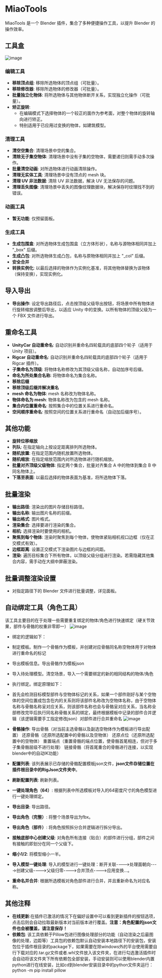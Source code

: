 # MiaoTools

MiaoTools 是一个 Blender 插件，集合了多种便捷操作工具，以提升 Blender 的操作效率。

## 工具盒
![image](https://github.com/user-attachments/assets/d788bd3b-4d44-41b4-bf25-90861a112efb)

### 编辑工具

- **移除顶点组**: 移除所选物体的顶点组（可批量）。
- **移除修改器**: 移除所选物体的修改器（可批量）。
- **批量独立化物体**: 将所选物体与其他物体断开关系，实现独立化操作（可批量）。
- **矫正旋转**: 
  - 在编辑模式下选择物体的一个较正的面作为参考面，对整个物体的旋转轴向进行矫正。
  - 特别适用于已应用过变换的物体，如建筑模型。

### 清理工具

- **清空空集合**: 清理场景中空的集合。
- **清除无子集空物体**: 清理场景中没有子集的空物体，需要递归则需手动多次操作。
- **批量清空动画**: 对所选物体进行动画清除操作。
- **清理无实体工具**: 清理场景中没有顶点的 mesh 块。
- **清理 UV 非法数据**: 清除 UV 非法数据，解决 UV 无法保存的问题。
- **清理丢失图像**: 清理场景中丢失的图像纹理数据块，解决保存时纹理找不到的错误。

### 动画工具

- **暂无功能**: 仅预留面板。

### 生成工具

- **生成包围盒**: 对所选物体生成包围盒（立方体形状），名称与源物体相同并加上 "_box" 后缀。
- **生成凸包**: 对所选物体生成凸包，名称与原物体相同并加上 "_col" 后缀。
- **安全合并**
- **转换实例化**: 以最后选择的物体作为实例化基准，将其他物体替换为该物体（保持变换），实现实例化。

## 导入导出

- **导出操作**: 设定导出路径后，点击按顶级父级导出按钮，将场景中所有物体进行旋转缩放调整后导出，以适应 Unity 中的变换。以所有物体的顶级父级为一个 FBX 文件进行导出。

## 重命名工具

- **UnityCar 自动重命名**: 自动识别并重命名四轮载具的底部四个轮子（适用于 Unity 项目）。
- **Rigcar 自动重命名**: 自动识别并重命名四轮载具的底部四个轮子（适用于 Rigcar 插件）。
- **子集命名为顶级**: 将物体名称修改为其顶级父级名称，自动加序号后缀。
- **命名为所处集合名称**: 将物体命名为集合名称。
- **移除后缀**
- **移除顶级后缀并解决重名**
- **mesh 命名为物体**: mesh 名称改为物体名称。
- **物体命名为 mesh**: 物体名称改为包含的 mesh 名称。
- **集合内位置重命名**: 按照集合中的位置关系进行重命名。
- **空间顺序重命名**: 按照空间的位置关系进行重命名（自动加后缀序号）。

## 其他功能

- **旋转位移缩放**
- **列队**: 在指定轴向上按设定距离排列所选物体。
- **随机放置**: 在指定范围内随机放置所选物体。
- **随机缩放**: 在指定缩放范围内对所选物体进行随机缩放。
- **批量对齐顶级父级物体**: 指定两个集合，批量对齐集合 A 中的物体到集合 B 中同名物体上。
- **下落至表面**: 以最后选择的物体表面为基准，将所选物体下落。

## 批量渲染

- **输出路径**: 渲染出的图片存储目标路径。
- **输出名称**: 输出图片名称的前缀。
- **输出格式**: 图片格式。
- **渲染集合**: 选择要进行渲染的集合。
- **相机**: 选择渲染时要使用的相机。
- **聚焦到每个物体**: 渲染时聚焦到每个物体，使物体紧贴相机视口边框（仅在正交模式有效）。
- **边框距离**: 设置正交模式下渲染图片与边框的间距。
- **渲染**: 遍历目标集合下所有物体，以顶级父级分组进行渲染。若需隐藏其他集合内容，需手动在大纲中屏蔽渲染。



## 批量调整渲染设置

- 对指定路径下的 Blender 文件进行批量调整，详见面板。

## 自动绑定工具（角色工具）
该工具主要目的在于处理一些需要重复绑定的物体/角色进行快速绑定（硬关节效果，部件与骨骼的权重非零即一）
![image](https://github.com/user-attachments/assets/2417383b-a1a7-4df3-90cc-2375f790a7a8)

- 绑定的逻辑如下：
- 制定模板。制作一个骨骼作为模板，并创建对应骨骼同名称空物体用于对物体进行重命名的标记
- 导出模板信息。导出骨骼作为模板json
- 导入待处理模型。清空场景，导入一个需要绑定的新的相同结构的物体/角色
- 执行绑定。绑定原理如下：
- 首先会检测目标模型部件与空物体标记的关系，如果一个部件刚好与某个空物体的空间位置成包含在内的关系则将该部件名称改为空物体名称，由于空物体名称与骨骼名称呈对应关系，则该部件名称也会与骨骼呈对应关系，当名称全部修改完毕后执行同名称骨骼关系的绑定，最终根据模板中记录的部件合并逻辑（该逻辑需要手工指定修改json）对部件进行合并重命名
![image](https://github.com/user-attachments/assets/0f843138-6d72-44b8-87a6-ef3d0b42e4db)



- **骨骼操作**:
导出骨骼（对当前主选骨骼以及副选空物体作为模板进行导出配置）
还原骨骼（还原所选配置中的骨骼以及空物体）
还原点位（还原所选配置中的空物体）
重置端点（重置骨骼的端点位置，使骨骼首尾相连，但对于多子集骨骼层级不进行处理）
链接骨骼（将首尾重合的骨骼进行连接，以实现blender中的自动IK功能）
- **配置列表**: 该列表展示已存储的骨骼配置模板json文件，**json文件存储位置在插件根目录中的RigJson文件夹中**。
- **刷新配置列表**: 刷新列表。
- **一键处理角色（64）**: 根据列表中所选模板对导入的64密度尺寸的角色模型进行一键处理绑定。
- **导出目录**: 导出路径。
- **导出角色（完整）**: 将整个场景导出为fbx。
- **导出角色（部件）**: 将角色按照拆分合并逻辑进行拆分导出。
- **接触底部中心创建父级**: 对角色所有连接（贴合）的部件进行分组，部件之间有接触的即划分在同一个父级下。
- **缩小1/2**: 将模型缩小一半。
- **导入模型一键处理**: 导入的模型进行一键处理：断开关联---->处理面朝向---->创建父级---->父级归零---->合并顶点---->应用变换...。
- **重命名并合并**: 根据所选模板对角色部件进行合并，并且重新命名为对应名称。



## 其他注释

- **在线更新**:在插件已激活的情况下在偏好设置中可以看到更新插件的按钮选项，点击后则会自动拉取最新版本对当前版本进行覆盖。**注意：角色配置的json文件也会被覆盖，请注意保存！** 
- **依赖包**: 该工具依赖于Pillow包进行图像处理部分的功能（自动渲染之后最图像的处理，边距等）工具包的依赖包默认自动安装本地路径下的安装包，安装包位于插件根目录的package下，如果需要在除windows外的平台使用需要自行下载对应的.tar.gz文件或者.whl文件放入该文件夹，在进行勾选激活插件时会自动将该文件夹下所有依赖包全部安装，手动安装则可以使用blender内置python进行在线安装，比如cd到blender安装目录中的python文件夹运行：python -m pip install pillow



